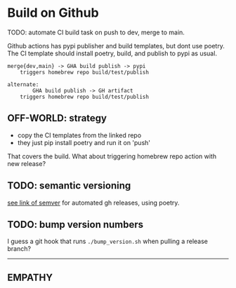 # Build on Github
TODO: automate CI build task on push to dev, merge to main.

Github actions has pypi publisher and build templates, but dont use poetry.
The CI template should install poetry, build, and publish to pypi as usual.

    merge{dev,main} -> GHA build publish -> pypi
        triggers homebrew repo build/test/publish

    alternate:
            GHA build publish -> GH artifact
        triggers homebrew repo build/test/publish

## OFF-WORLD: strategy
* copy the CI templates from the linked repo
* they just pip install poetry and run it on 'push'

That covers the build. What about triggering homebrew repo action with new release?

## TODO: semantic versioning
[see link of semver][semantic release] for automated gh releases, using poetry.

## TODO: bump version numbers
I guess a git hook that runs `./bump_version.sh` when pulling a release branch?

----------
## EMPATHY
[example: gha poetry]: https://github.com/marketplace/actions/python-poetry-action

[example2: gha poetry]: https://github.com/ppeetteerrs/simple-poetry

[semantic release]: https://mestrak.com/blog/semantic-release-with-python-poetry-github-actions-20nn

[GHA desertislandutils publish python package on release]: https://github.com/mahiki/desertislandutils/actions/new?category=none&query=python
